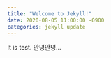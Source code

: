 ```yaml
---
title: "Welcome to Jekyll!"
date: 2020-08-05 11:00:00 -0900
categories: jekyll update
---
```


It is test.
안녕안녕...
